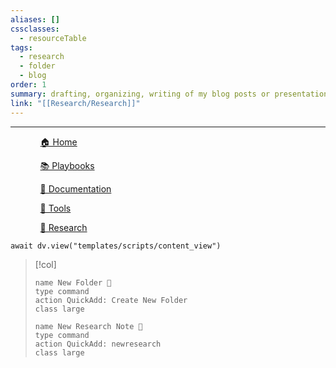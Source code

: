 ```yaml
---
aliases: []
cssclasses:
  - resourceTable
tags:
  - research
  - folder
  - blog
order: 1
summary: drafting, organizing, writing of my blog posts or presentations
link: "[[Research/Research]]"
---
```

***
<div><ul class="navheader"> <ul><a href="Home.md" class="internal-link">🏠 Home</a></ul><ul><a href="Playbooks/Playbooks.md" class="internal-link">📚 Playbooks</a></ul><ul><a href="Documentation/Documentation.md" class="internal-link">📝 Documentation</a></ul><ul><a href="Tools/Tools.md" class="internal-link">🔧 Tools</a></ul><ul><a href="Research/Research.md" class="internal-link">🔬 Research</a></ul></ul></div>

```dataviewjs
await dv.view("templates/scripts/content_view")
```

> [!col] 
>```button
> name New Folder 📁
>type command
>action QuickAdd: Create New Folder
>class large
>```
> 
>```button
>name New Research Note 🔎
>type command
>action QuickAdd: newresearch
>class large
>```